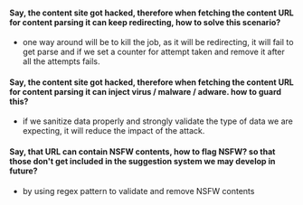 
#### Say, the content site got hacked, therefore when fetching the content URL for content parsing it can keep redirecting, how to solve this scenario?

- one way around will be to kill the job, as it will be redirecting, it will fail to get parse and if we set a counter for attempt taken and remove it after all the attempts fails. 

#### Say, the content site got hacked, therefore when fetching the content URL for content parsing it can inject virus / malware / adware. how to guard this?

- if we sanitize data properly and strongly validate the type of data we are expecting, it will reduce the impact of the attack.

#### Say, that URL can contain NSFW contents, how to flag NSFW? so that those don't get included in the suggestion system we may develop in future?

- by using regex pattern to validate and remove NSFW contents

